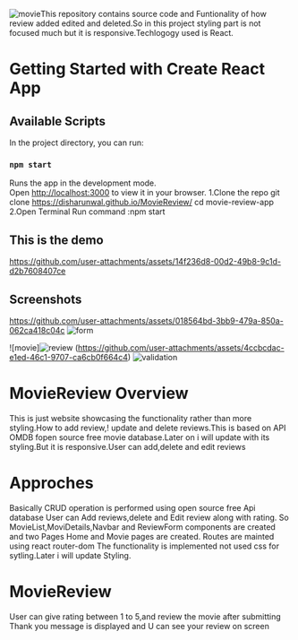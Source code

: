 ![movie](https://github.com/user-attachments/assets/78b145f5-5db5-465e-beef-6aa761f804dd)This repository contains source code and Funtionality of how review added edited and deleted.So in this project styling  part is not focused much but it is responsive.Techlogogy used is React.
# Getting Started with Create React App

## Available Scripts

In the project directory, you can run:

### `npm start`

Runs the app in the development mode.\
Open [http://localhost:3000](http://localhost:3000) to view it in your browser.
1.Clone the repo git clone https://disharunwal.github.io/MovieReview/
cd movie-review-app
2.Open Terminal Run command :npm start
## This is the demo



https://github.com/user-attachments/assets/14f236d8-00d2-49b8-9c1d-d2b7608407ce


## Screenshots

https://github.com/user-attachments/assets/018564bd-3bb9-479a-850a-062ca418c04c
![form](https://github.com/user-attachments/assets/3888d154-bc2e-465d-9546-79592d3fdd9d)

![movie]![review](https://github.com/user-attachments/assets/d471fca5-6c8a-49cb-b1c8-bcfc59852abe)
(https://github.com/user-attachments/assets/4ccbcdac-e1ed-46c1-9707-ca6cb0f664c4)
![validation](https://github.com/user-attachments/assets/41b49c8a-6497-4596-9a96-9bb0b50970a6)
# MovieReview Overview
This is just website showcasing the functionality rather than more styling.How to add review,!
update and delete reviews.This is based on API OMDB fopen source free movie database.Later on i will update with its styling.But it is responsive.User can add,delete and edit reviews
# Approches
Basically CRUD operation is performed using open source free Api database User can Add reviews,delete and Edit review along with rating.
So MovieList,MoviDetails,Navbar and ReviewForm components are created and two Pages Home and Movie pages are created.
Routes are mainted using react router-dom
The functionality is implemented not used css for sytling.Later i will update Styling.

# MovieReview
User can give rating between 1 to 5,and review the movie after submitting Thank you message is displayed and U can see your review on screen 
